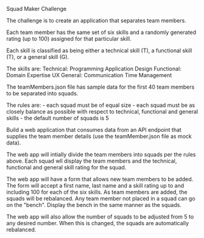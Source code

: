 Squad Maker Challenge

The challenge is to create an application that separates team members.

Each team member has the same set of six skills and a randomly generated rating (up to 100) assigned for that particular skill. 

Each skill is classified as being either a technical skill (T), a functional skill (T), or a general skill (G).

The skills are:
	Technical:
		Programming
		Application Design
	Functional:
		Domain Expertise
		UX
	General:
		Communication
		Time Management

The teamMembers.json file has sample data for the first 40 team members to be separated into squads.

The rules are:
	- each squad must be of equal size
	- each squad must be as closely balance as possible with respect to technical, functional and general skills
	- the default number of squads is 5

Build a web application that consumes data from an API endpoint that supplies the team member details (use the teamMember.json file as mock data). 

The web app will intially divide the team members into squads per the rules above. Each squad wll display the team members and the technical, functional and general skill rating for the squad.

The web app will have a form that allows new team members to be added. The form will accept a first name, last name and a skill rating up to and including 100 for each of the six skills. As team members are added, the squads will be rebalanced. Any team member not placed in a squad can go on the "bench". Display the bench in the same manner as the squads. 

The web app will also allow the number of squads to be adjusted from 5 to any desired number. When this is changed, the squads are automatically rebalanced. 





